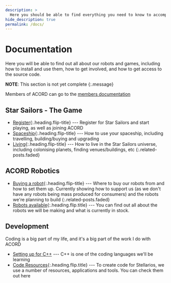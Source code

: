 ```yaml
---
description: >
  Here you should be able to find everything you need to know to accomplish the most common tasks when blogging with Hydejack.
hide_description: true
permalink: /docs/
---
```


# Documentation
Here you will be able to find out all about our robots and games, including how to install and use them, how to get involved, and how to get access to the source code.

**NOTE**: This section is not yet complete
{:.message}

Members of ACORD can go to the [members documentation](http://allianceofdroids.org.au/aod/docs)

## Star Sailors - The Game
* [Register]{:.heading.flip-title} --- Register for Star Sailors and start playing, as well as joining ACORD
* [Spaceship]{:.heading.flip-title} --- How to use your spaceship, including travelling, building/buying and upgrading
* [Living]{:.heading.flip-title} --- How to live in the Star Sailors universe, including colonising planets, finding venues/buildings, etc
{:.related-posts.faded}

## ACORD Robotics
* [Buying a robot]{:.heading.flip-title} --- Where to buy our robots from and how to set them up. Currently showing how to support us (as we don't have any robots being mass produced for consumers) and the robots we're planning to build
{:.related-posts.faded}
* [Robots available]{:.heading.flip.title} --- You can find out all about the robots we will be making and what is currently in stock.

## Development
Coding is a big part of my life, and it's a big part of the work I do with ACORD
* [Setting up for C++](http://acord-robotics.github.io/starsailors/cplusplus-settingup) --- C++ is  one of the coding languages we'll be learning
* [Code Resources]{:.heading.flip.title} --- To create code for Stellarios, we use a number of resources, applications and tools. You can check them out here

[register]: register.md
[spaceship]: spaceship.md
[living]: living.md
[Code Resources]: resources.md
[buying a robot]: setting-up-robot.md
[writing]: writing.md
[scripts]: scripts.md
[Robots available]: atock.md
[advanced]: advanced.md
[LICENSE]: ../LICENSE.md
[NOTICE]: ../NOTICE.md
[CHANGELOG]: ../CHANGELOG.md
